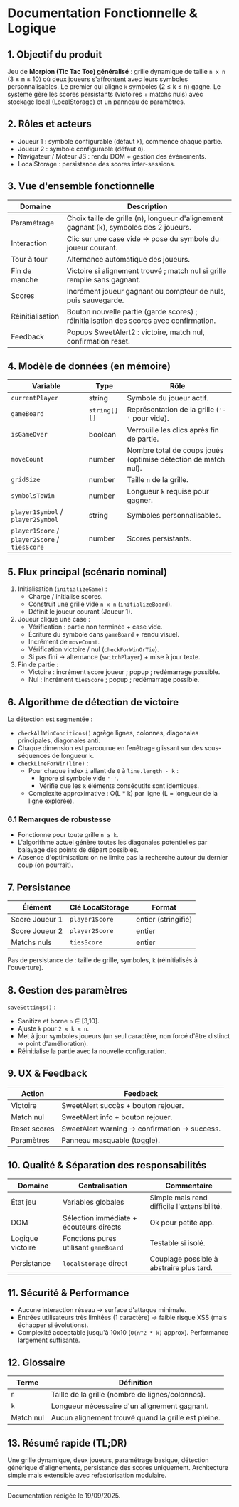 # Documentation Fonctionnelle & Logique

## 1. Objectif du produit
Jeu de **Morpion (Tic Tac Toe) généralisé** : grille dynamique de taille `n x n` (3 ≤ n ≤ 10) où deux joueurs s'affrontent avec leurs symboles personnalisables. Le premier qui aligne `k` symboles (2 ≤ k ≤ n) gagne. Le système gère les scores persistants (victoires + matchs nuls) avec stockage local (LocalStorage) et un panneau de paramètres.

## 2. Rôles et acteurs
- Joueur 1 : symbole configurable (défaut `X`), commence chaque partie.
- Joueur 2 : symbole configurable (défaut `O`).
- Navigateur / Moteur JS : rendu DOM + gestion des événements.
- LocalStorage : persistance des scores inter-sessions.

## 3. Vue d'ensemble fonctionnelle
| Domaine | Description |
|---------|-------------|
| Paramétrage | Choix taille de grille (n), longueur d'alignement gagnant (k), symboles des 2 joueurs. |
| Interaction | Clic sur une case vide → pose du symbole du joueur courant. |
| Tour à tour | Alternance automatique des joueurs. |
| Fin de manche | Victoire si alignement trouvé ; match nul si grille remplie sans gagnant. |
| Scores | Incrément joueur gagnant ou compteur de nuls, puis sauvegarde. |
| Réinitialisation | Bouton nouvelle partie (garde scores) ; réinitialisation des scores avec confirmation. |
| Feedback | Popups SweetAlert2 : victoire, match nul, confirmation reset. |

## 4. Modèle de données (en mémoire)
| Variable | Type | Rôle |
|----------|------|------|
| `currentPlayer` | string | Symbole du joueur actif. |
| `gameBoard` | `string[][]` | Représentation de la grille (`'-'` pour vide). |
| `isGameOver` | boolean | Verrouille les clics après fin de partie. |
| `moveCount` | number | Nombre total de coups joués (optimise détection de match nul). |
| `gridSize` | number | Taille `n` de la grille. |
| `symbolsToWin` | number | Longueur `k` requise pour gagner. |
| `player1Symbol` / `player2Symbol` | string | Symboles personnalisables. |
| `player1Score` / `player2Score` / `tiesScore` | number | Scores persistants. |

## 5. Flux principal (scénario nominal)
1. Initialisation (`initializeGame`) :
   - Charge / initialise scores.
   - Construit une grille vide `n x n` (`initializeBoard`).
   - Définit le joueur courant (Joueur 1).
2. Joueur clique une case :
   - Vérification : partie non terminée + case vide.
   - Écriture du symbole dans `gameBoard` + rendu visuel.
   - Incrément de `moveCount`.
   - Vérification victoire / nul (`checkForWinOrTie`).
   - Si pas fini → alternance (`switchPlayer`) + mise à jour texte.
3. Fin de partie :
   - Victoire : incrément score joueur ; popup ; redémarrage possible. 
   - Nul : incrément `tiesScore` ; popup ; redémarrage possible.

## 6. Algorithme de détection de victoire
La détection est segmentée :
- `checkAllWinConditions()` agrège lignes, colonnes, diagonales principales, diagonales anti.
- Chaque dimension est parcourue en fenêtrage glissant sur des sous-séquences de longueur `k`.
- `checkLineForWin(line)` :
  - Pour chaque index `i` allant de `0` à `line.length - k` :
    - Ignore si symbole vide `'-'`.
    - Vérifie que les `k` éléments consécutifs sont identiques.
  - Complexité approximative : O(L * k) par ligne (L = longueur de la ligne explorée).

### 6.1 Remarques de robustesse
- Fonctionne pour toute grille `n ≥ k`.
- L'algorithme actuel génère toutes les diagonales potentielles par balayage des points de départ possibles.
- Absence d'optimisation: on ne limite pas la recherche autour du dernier coup (on pourrait). 

## 7. Persistance
| Élément | Clé LocalStorage | Format |
|---------|------------------|--------|
| Score Joueur 1 | `player1Score` | entier (stringifié) |
| Score Joueur 2 | `player2Score` | entier |
| Matchs nuls | `tiesScore` | entier |

Pas de persistance de : taille de grille, symboles, `k` (réinitialisés à l'ouverture).

## 8. Gestion des paramètres
`saveSettings()` :
- Sanitize et borne `n` ∈ [3,10].
- Ajuste `k` pour `2 ≤ k ≤ n`.
- Met à jour symboles joueurs (un seul caractère, non forcé d'être distinct → point d'amélioration).
- Réinitialise la partie avec la nouvelle configuration.

## 9. UX & Feedback
| Action | Feedback |
|--------|----------|
| Victoire | SweetAlert succès + bouton rejouer. |
| Match nul | SweetAlert info + bouton rejouer. |
| Reset scores | SweetAlert warning → confirmation → success. |
| Paramètres | Panneau masquable (toggle). |

## 10. Qualité & Séparation des responsabilités
| Domaine | Centralisation | Commentaire |
|---------|----------------|-------------|
| État jeu | Variables globales | Simple mais rend difficile l'extensibilité. |
| DOM | Sélection immédiate + écouteurs directs | Ok pour petite app. |
| Logique victoire | Fonctions pures utilisant `gameBoard` | Testable si isolé. |
| Persistance | `localStorage` direct | Couplage possible à abstraire plus tard. |

## 11. Sécurité & Performance
- Aucune interaction réseau → surface d'attaque minimale.
- Entrées utilisateurs très limitées (1 caractère) → faible risque XSS (mais échapper si évolutions).
- Complexité acceptable jusqu'à 10x10 (`O(n^2 * k)` approx). Performance largement suffisante.

## 12. Glossaire
| Terme | Définition |
|-------|------------|
| `n` | Taille de la grille (nombre de lignes/colonnes). |
| `k` | Longueur nécessaire d'un alignement gagnant. |
| Match nul | Aucun alignement trouvé quand la grille est pleine. |

## 13. Résumé rapide (TL;DR)
Une grille dynamique, deux joueurs, paramétrage basique, détection générique d'alignements, persistance des scores uniquement. Architecture simple mais extensible avec refactorisation modulaire.

---
Documentation rédigée le 19/09/2025.
